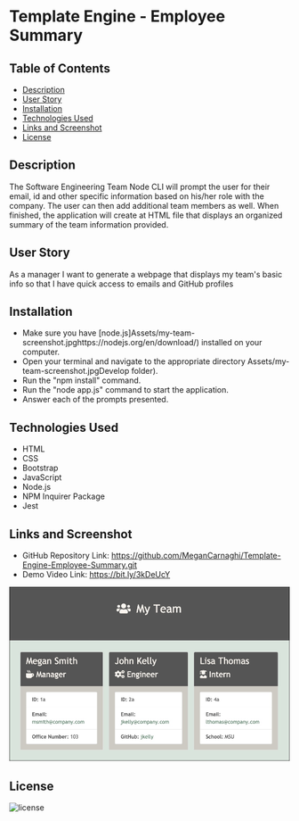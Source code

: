 # Template Engine - Employee Summary

## Table of Contents
* [Description](#description)
* [User Story](#user-story)
* [Installation](#installation)
* [Technologies Used](#technologies-used)
* [Links and Screenshot](#links-and-screenshot)
* [License](#license)

## Description
The Software Engineering Team Node CLI will prompt the user for their email, id and other specific information based on his/her role with the company. The user can then add additional team members as well. When finished, the application will create at HTML file that displays an organized summary of the team information provided.

## User Story
As a manager
I want to generate a webpage that displays my team's basic info
so that I have quick access to emails and GitHub profiles

## Installation
* Make sure you have [node.js]Assets/my-team-screenshot.jpghttps://nodejs.org/en/download/) installed on your computer.
* Open your terminal and navigate to the appropriate directory Assets/my-team-screenshot.jpgDevelop folder).
* Run the "npm install" command.
* Run the "node app.js" command to start the application.
* Answer each of the prompts presented.

## Technologies Used
* HTML
* CSS
* Bootstrap
* JavaScript
* Node.js
* NPM Inquirer Package
* Jest

## Links and Screenshot
* GitHub Repository Link: https://github.com/MeganCarnaghi/Template-Engine-Employee-Summary.git
* Demo Video Link: https://bit.ly/3kDeUcY

![my-team-screenshot](Assets/my-team-screenshot.jpg)

## License

![license](https://img.shields.io/badge/License-MIT-success)
